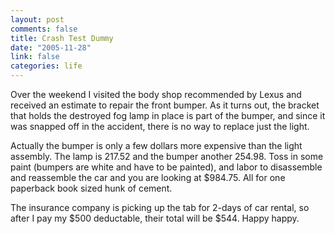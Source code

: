 ```yaml
--- 
layout: post
comments: false
title: Crash Test Dummy
date: "2005-11-28"
link: false
categories: life
---
```

Over the weekend I visited the body shop recommended by Lexus and received an estimate to repair the front bumper. As it turns out, the bracket that holds the destroyed fog lamp in place is part of the bumper, and since it was snapped off in the accident, there is no way to replace just the light.

Actually the bumper is only a few dollars more expensive than the light assembly. The lamp is 217.52 and the bumper another 254.98. Toss in some paint (bumpers are white and have to be painted), and labor to disassemble and reassemble the car and you are looking at $984.75. All for one paperback book sized hunk of cement.

The insurance company is picking up the tab for 2-days of car rental, so after I pay my $500 deductable, their total will be $544. Happy happy.
